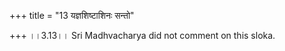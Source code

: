 +++
title = "13 यज्ञशिष्टाशिनः सन्तो"

+++
।।3.13।। Sri Madhvacharya did not comment on this sloka.
